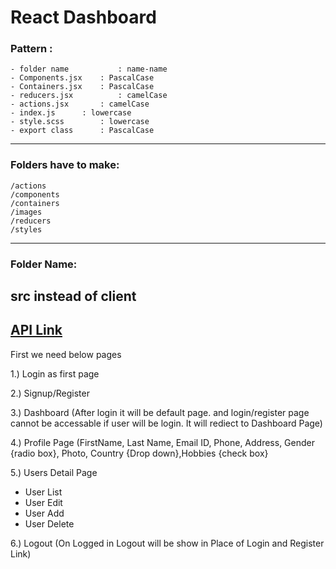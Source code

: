 # React Dashboard

### Pattern :
	- folder name       	: name-name
	- Components.jsx	: PascalCase
	- Containers.jsx	: PascalCase
	- reducers.jsx	    	: camelCase
	- actions.jsx		: camelCase
	- index.js		: lowercase
	- style.scss		: lowercase
	- export class		: PascalCase
--------------------------------------------
### Folders have to make:
    /actions
    /components
    /containers
    /images
    /reducers
    /styles
-----------------
### Folder Name: 
  src instead of client
-----------------
[API Link](https://reqres.in/)
----------------
First we need below pages

1.) Login as first page

2.) Signup/Register

3.) Dashboard (After login it will be default page. and login/register page cannot be accessable if user will be login. It will rediect to Dashboard Page)

4.) Profile Page (FirstName, Last Name, Email ID, Phone, Address, Gender {radio box}, Photo, Country {Drop down},Hobbies {check box}

5.) Users Detail Page

- User List
- User Edit
- User Add
- User Delete

6.) Logout (On Logged in Logout will be show in Place of Login and Register Link)
